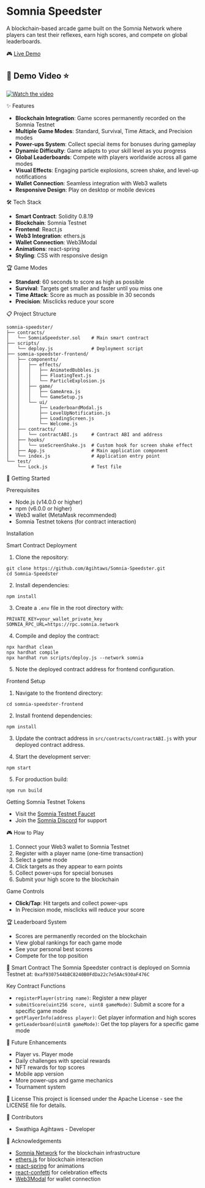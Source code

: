 # Somnia Speedster

A blockchain-based arcade game built on the Somnia Network where players can test their reflexes, earn high scores, and compete on global leaderboards.

🎮 [Live Demo](https://somnia-speedster.vercel.app/)

## 🎥 Demo Video ⭐

[![Watch the video](https://img.youtube.com/vi/2ZC7TquCAqc/0.jpg)](https://youtu.be/2ZC7TquCAqc)


✨ Features
- **Blockchain Integration**: Game scores permanently recorded on the Somnia Testnet
- **Multiple Game Modes**: Standard, Survival, Time Attack, and Precision modes
- **Power-ups System**: Collect special items for bonuses during gameplay
- **Dynamic Difficulty**: Game adapts to your skill level as you progress
- **Global Leaderboards**: Compete with players worldwide across all game modes
- **Visual Effects**: Engaging particle explosions, screen shake, and level-up notifications
- **Wallet Connection**: Seamless integration with Web3 wallets
- **Responsive Design**: Play on desktop or mobile devices

🛠️ Tech Stack
- **Smart Contract**: Solidity 0.8.19
- **Blockchain**: Somnia Testnet
- **Frontend**: React.js
- **Web3 Integration**: ethers.js
- **Wallet Connection**: Web3Modal
- **Animations**: react-spring
- **Styling**: CSS with responsive design

🏆 Game Modes
- **Standard**: 60 seconds to score as high as possible
- **Survival**: Targets get smaller and faster until you miss one
- **Time Attack**: Score as much as possible in 30 seconds
- **Precision**: Misclicks reduce your score

📋 Project Structure
```
somnia-speedster/
├── contracts/
│   └── SomniaSpeedster.sol    # Main smart contract
├── scripts/
│   └── deploy.js              # Deployment script
├── somnia-speedster-frontend/
│   ├── components/
│   │   ├── effects/
│   │   │   ├── AnimatedBubbles.js
│   │   │   ├── FloatingText.js
│   │   │   └── ParticleExplosion.js
│   │   ├── game/
│   │   │   ├── GameArea.js
│   │   │   └── GameSetup.js
│   │   └── ui/
│   │       ├── LeaderboardModal.js
│   │       ├── LevelUpNotification.js
│   │       ├── LoadingScreen.js
│   │       └── Welcome.js
│   ├── contracts/
│   │   └── contractABI.js     # Contract ABI and address
│   ├── hooks/
│   │   └── useScreenShake.js  # Custom hook for screen shake effect
│   ├── App.js                 # Main application component
│   └── index.js               # Application entry point
└── test/
    └── Lock.js                # Test file
```

🚀 Getting Started

Prerequisites
- Node.js (v14.0.0 or higher)
- npm (v6.0.0 or higher)
- Web3 wallet (MetaMask recommended)
- Somnia Testnet tokens (for contract interaction)

Installation

Smart Contract Deployment
1. Clone the repository:
```
git clone https://github.com/Agihtaws/Somnia-Speedster.git
cd Somnia-Speedster
```

2. Install dependencies:
```
npm install
```

3. Create a `.env` file in the root directory with:
```
PRIVATE_KEY=your_wallet_private_key
SOMNIA_RPC_URL=https://rpc.somnia.network
```

4. Compile and deploy the contract:
```
npx hardhat clean
npx hardhat compile
npx hardhat run scripts/deploy.js --network somnia
```

5. Note the deployed contract address for frontend configuration.

Frontend Setup
1. Navigate to the frontend directory:
```
cd somnia-speedster-frontend
```

2. Install frontend dependencies:
```
npm install
```

3. Update the contract address in `src/contracts/contractABI.js` with your deployed contract address.

4. Start the development server:
```
npm start
```

5. For production build:
```
npm run build
```

Getting Somnia Testnet Tokens
- Visit the [Somnia Testnet Faucet](https://faucet.somnia.network)
- Join the [Somnia Discord](https://discord.gg/somnia) for support

🎮 How to Play
1. Connect your Web3 wallet to Somnia Testnet
2. Register with a player name (one-time transaction)
3. Select a game mode
4. Click targets as they appear to earn points
5. Collect power-ups for special bonuses
6. Submit your high score to the blockchain

Game Controls
- **Click/Tap**: Hit targets and collect power-ups
- In Precision mode, misclicks will reduce your score

🏆 Leaderboard System
- Scores are permanently recorded on the blockchain
- View global rankings for each game mode
- See your personal best scores
- Compete for the top position

🔗 Smart Contract
The Somnia Speedster contract is deployed on Somnia Testnet at:
`0xaf9307544bBC8240B0FdDa22c7e5AAc930aF476C`

Key Contract Functions
- `registerPlayer(string name)`: Register a new player
- `submitScore(uint256 score, uint8 gameMode)`: Submit a score for a specific game mode
- `getPlayerInfo(address player)`: Get player information and high scores
- `getLeaderboard(uint8 gameMode)`: Get the top players for a specific game mode

🎯 Future Enhancements
- Player vs. Player mode
- Daily challenges with special rewards
- NFT rewards for top scores
- Mobile app version
- More power-ups and game mechanics
- Tournament system

📄 License
This project is licensed under the Apache License - see the LICENSE file for details.

👥 Contributors
- Swathiga Agihtaws - Developer

🙏 Acknowledgements
- [Somnia Network](https://somnia.network) for the blockchain infrastructure
- [ethers.js](https://docs.ethers.io/) for blockchain interaction
- [react-spring](https://react-spring.io/) for animations
- [react-confetti](https://github.com/alampros/react-confetti) for celebration effects
- [Web3Modal](https://github.com/Web3Modal/web3modal) for wallet connection

